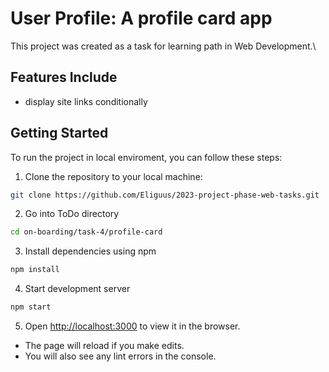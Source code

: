 # User Profile: A profile card app 
This project was created as a task for learning path in Web Development.\

## Features Include
* display site links conditionally



## Getting Started

To run the project in local enviroment, you can follow these steps:

1. Clone the repository to your local machine:
```bash
git clone https://github.com/Eliguus/2023-project-phase-web-tasks.git
```
2. Go into ToDo directory
```bash
cd on-boarding/task-4/profile-card
```
3. Install dependencies using npm
```bash
npm install
```
4. Start development server
```bash
npm start
```

5. Open [http://localhost:3000](http://localhost:3000) to view it in the browser.

* The page will reload if you make edits.
* You will also see any lint errors in the console.
